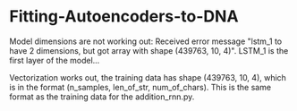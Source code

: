 # Fitting-Autoencoders-to-DNA
Model dimensions are not working out: Received error message "lstm_1 to have 2 dimensions, but got array with shape (439763, 10, 4)". LSTM_1 is the first layer of the model...

Vectorization works out, the training data has shape (439763, 10, 4), which is in the format (n_samples, len_of_str, num_of_chars). This is the same format as the training data for the addition_rnn.py. 


